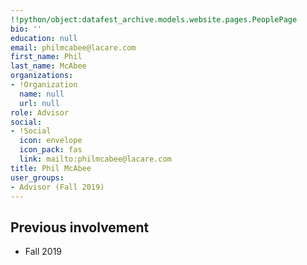 ```yaml
---
!!python/object:datafest_archive.models.website.pages.PeoplePage
bio: ''
education: null
email: philmcabee@lacare.com
first_name: Phil
last_name: McAbee
organizations:
- !Organization
  name: null
  url: null
role: Advisor
social:
- !Social
  icon: envelope
  icon_pack: fas
  link: mailto:philmcabee@lacare.com
title: Phil McAbee
user_groups:
- Advisor (Fall 2019)
---
```


## Previous involvement

* Fall 2019